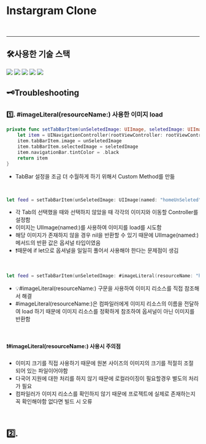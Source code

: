 # Instargram Clone 

<br/>

---
<!--## 목차 📋-->
<!--1. [프로젝트 구조](#1-프로젝트-구조)-->
<!--2. [실행화면](#2-실행화면)-->
<!--3. [트러블 슈팅](#3-트러블-슈팅)-->
<!--4. [참고 자료](#4-참고-자료)-->


## 🛠️사용한 기술 스택
<img src="https://img.shields.io/badge/UI-UIKit-black"/>
<img src="https://img.shields.io/badge/Architecture-MVVM-yellow"/>
<img src="https://img.shields.io/badge/LocalDB-Combine-blue"/>
<img src="https://img.shields.io/badge/RemoteDB-FireBase-red"/>
<img src="https://img.shields.io/badge/DependencyManager-SwiftPackagemanager-blueviolet"/>

<!--## 📌핵심 경험-->
<!--- ✅ -->

## 🗝️Troubleshooting
### 1️⃣. #imageLiteral(resourceName:) 사용한 이미지 load
```swift
private func setTabBarItem(unSeletedImage: UIImage, seletedImage: UIImage, rootViewController: UIViewController) -> UINavigationController {
    let item = UINavigationController(rootViewController: rootViewController)
    item.tabBarItem.image = unSeletedImage
    item.tabBarItem.selectedImage = seletedImage
    item.navigationBar.tintColor = .black
    return item
}
```
- TabBar 설정을 조금 더 수월하게 하기 위해서 Custom Method를 만듦
<br />

```swift
let feed = setTabBarItem(unSeletedImage: UIImage(named: "homeUnSeleted"), seletedImage: UIImage(named: "homeSeleted"), rootViewController: FeedController())
```
- 각 Tab의 선택했을 때와 선택하지 않았을 때 각각의 이미지와 이동할 Controller를 설정함 
- 이미지는 UIImage(named:)를 사용하여 이미지를 load를 시도함
- 해당 이미지가 존재하지 않을 경우 nil을 반환할 수 있기 때문에 UIImage(named:) 메서드의 반환 값은 옵셔널 타입이였음
- ❗️때문에 if let으로 옵셔널을 일일히 풀어서 사용해야 한다는 문제점이 생김
<br />

```swift
let feed = setTabBarItem(unSeletedImage: #imageLiteral(resourceName: "homeUnSeleted"), seletedImage: #imageLiteral(resourceName: "homeSeleted"), rootViewController: FeedController())
```
- 💡#imageLiteral(resourceName:) 구문을 사용하여 이미지 리소스를 직접 참조해서 해결
- #imageLiteral(resourceName:)은 컴파일러에게 이미지 리소스의 이름을 전달하여 load 하기 때문에 이미지 리소스를 정확하게 참조하여 옵셔널이 아닌 이미지를 반환함
<br />

#### ❗️#imageLiteral(resourceName:) 사용시 주의점
- 이미지 크기를 직접 사용하기 때문에 원본 사이즈의 이미지의 크기를 적절히 조절 되어 있는 파일이어야함
- 다국어 지원에 대한 처리를 하지 않기 때문에 로컬라이징이 필요할경우 별도의 처리가 필요
- 컴파일러가 이미지 리소스를 확인하지 않기 때문에 프로젝트에 실제로 존재하는지 꼭 확인해야함 없다면 빌드 시 오류
<br />

## 2️⃣.
